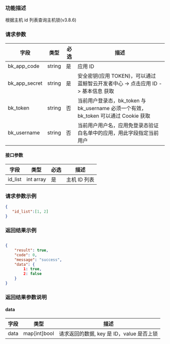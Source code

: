 ### 功能描述

根据主机 id 列表查询主机锁(v3.8.6)

### 请求参数

| 字段 | 类型 | 必选 |  描述 |
|-----------|------------|--------|------------|
| bk_app_code   | string | 是 | 应用 ID     |
| bk_app_secret | string | 是 | 安全密钥(应用 TOKEN)，可以通过 蓝鲸智云开发者中心 -&gt; 点击应用 ID -&gt; 基本信息 获取 |
| bk_token      | string | 否 | 当前用户登录态，bk_token 与 bk_username 必须一个有效，bk_token 可以通过 Cookie 获取 |
| bk_username   | string | 否 | 当前用户用户名，应用免登录态验证白名单中的应用，用此字段指定当前用户 |

#### 接口参数

| 字段                |  类型       | 必选   |  描述                            |
|---------------------|-------------|--------|----------------------------------|
|id_list| int array| 是|主机 ID 列表|


### 请求参数示例

```json
{
   "id_list":[1, 2]
}
```

### 返回结果示例

```json

{
    "result": true,
    "code": 0,
    "message": "success",
    "data": {
        1: true,
        2: false
    }
}
```

### 返回结果参数说明

#### data
| 字段      | 类型      | 描述         |
|-----------|-----------|--------------|
| data | map[int]bool | 请求返回的数据, key 是 ID，value 是否上锁 |
